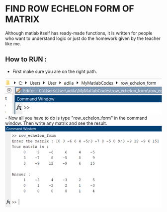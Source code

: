 # FIND ROW ECHELON FORM OF MATRIX 

Although matlab itself has ready-made functions, it is written for people who want to understand logic or just do the homework given by the teacher like me.

## How to RUN :
 -  First make sure you are on the right path.
 <img src="./images/path.png">
 - Now all you have to do is type "row_echelon_form" in the command window.
Then write any matrix and see the result.
 <img src="./images/answer.png">